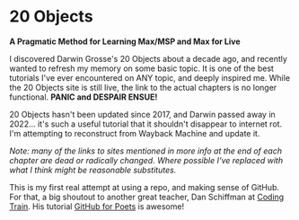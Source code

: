 # 20 Objects
__A Pragmatic Method for Learning Max/MSP and Max for Live__

I discovered Darwin Grosse's 20 Objects about a decade ago, and recently wanted to refresh my memory on some basic topic. It is one of the best tutorials I've ever encountered on ANY topic, and deeply inspired me. While the 20 Objects site is still live, the link to the actual chapters is no longer functional. __PANIC and DESPAIR ENSUE!__

20 Objects hasn't been updated since 2017, and Darwin passed away in 2022... it's such a useful tutorial that it shouldn't disappear to internet rot. I'm attempting to reconstruct from Wayback Machine and update it.

*Note: many of the links to sites mentioned in more info at the end of each chapter are dead or radically changed. Where possible I've replaced with what I think might be reasonable substitutes.*

This is my first real attempt at using a repo, and making sense of GitHub. For that, a big shoutout to another great teacher, Dan Schiffman at [Coding Train](https://thecodingtrain.com/ "All aboard!!!"). His tutorial [GitHub for Poets](https://www.youtube.com/playlist?list=PLRqwX-V7Uu6ZF9C0YMKuns9sLDzK6zoiV) is awesome!
